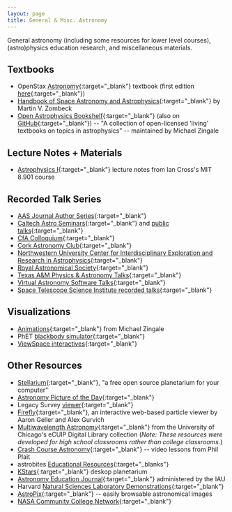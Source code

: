 ```yaml
---
layout: page
title: General & Misc. Astronomy
---
```


General astronomy (including some resources for lower level courses), (astro)physics education research, and miscellaneous materials.

<!-- https://www.nasa.gov/content/goddard/hubble-e-books -->

## Textbooks
- OpenStax [Astronomy](https://openstax.org/details/books/astronomy-2e){:target="_blank"} textbook (first edition [here](https://openstax.org/details/books/astronomy){:target="_blank"})
- [Handbook of Space Astronomy and Astrophysics](https://ads.harvard.edu/books/hsaa/toc.html){:target="_blank"} by Martin V. Zombeck
- [Open Astrophysics Bookshelf](http://open-astrophysics-bookshelf.github.io){:target="_blank"} (also on [GitHub](https://github.com/Open-Astrophysics-Bookshelf){:target="_blank"}) -- "A collection of open-licensed 'living' textbooks on topics in astrophysics" -- maintained by Michael Zingale

## Lecture Notes + Materials
- [Astrophysics I](https://www.mit.edu/~iancross/8901_2019A/astrophysics_lecture_notes_2019_Crossfield.pdf){:target="_blank"} lecture notes from Ian Cross's MIT 8.901 course

## Recorded Talk Series
- [AAS Journal Author Series](https://www.youtube.com/playlist?list=PLFhVT3VzlwKrArGdcNhtSCF4NbDBd6K5_){:target="_blank"}
- [Caltech Astro Seminars](https://www.youtube.com/@CaltechAstroSeminars){:target="_blank"} and [public talks](https://www.youtube.com/@CaltechAstro){:target="_blank"}
- [CfA Colloquium](https://www.youtube.com/@cfacolloquium3139){:target="_blank"}
- [Cork Astronomy Club](https://www.youtube.com/@corkastronomyclub/videos){:target="_blank"}
- [Northwestern University Center for Interdisciplinary Exploration and Research in Astrophysics](https://www.youtube.com/channel/UCWNBCI6-SsnoNKXJ-in8Zag){:target="_blank"}
- [Royal Astronomical Society](https://www.youtube.com/@RasOrgUk){:target="_blank"}
- [Texas A&M Physics & Astronomy Talks](https://www.youtube.com/@TAMUPhysAstrLectures){:target="_blank"}
- [Virtual Astronomy Software Talks](https://vast-seminars.github.io){:target="_blank"}
- [Space Telescope Science Institute recorded talks](https://www.youtube.com/@stsciresearch6722/featured){:target="_blank"}

## Visualizations
- [Animations](https://zingale.github.io/astro_animations/){:target="_blank"} from Michael Zingale
- PhET [blackbody simulator](https://phet.colorado.edu/sims/html/blackbody-spectrum/latest/blackbody-spectrum_all.html){:target="_blank"}
- [ViewSpace interactives](https://viewspace.org/interactives/unveiling_invisible_universe){:target="_blank"}

## Other Resources
- [Stellarium](https://stellarium.org){:target="_blank"}, "a free open source planetarium for your computer"
- [Astronomy Picture of the Day](https://apod.nasa.gov/apod/astropix.html){:target="_blank"}
- Legacy Survey [viewer](https://www.legacysurvey.org/viewer){:target="_blank"}
- [Firefly](http://firefly.rcs.northwestern.edu){:target="_blank"}, an interactive web-based particle viewer by Aaron Geller and Alex Gurvich
- [Multiwavelength Astronomy](https://ecuip.lib.uchicago.edu/multiwavelength-astronomy/index.html){:target="_blank"} from the University of Chicago's eCUIP Digital Library collection (*Note: These resources were developed for high school classrooms rather than college classrooms.*)
- [Crash Course Astronomy](https://www.youtube.com/playlist?list=PL8dPuuaLjXtPAJr1ysd5yGIyiSFuh0mIL){:target="_blank"} -- video lessons from Phil Plait
- astrobites [Educational Resources](https://astrobites.org/educational-resources/){:target="_blanks"}
- [KStars](https://kstars.kde.org){:target="_blank"} deskop planetarium
- [Astronomy Education Journal](https://astroedjournal.org/index.php/ijae/index){:target="_blank"} administered by the IAU
- Harvard [Natural Sciences Laboratory Demonstrations](https://sciencedemonstrations.fas.harvard.edu/catalog){:target="_blank"}
- [AstroPix](https://www.astropix.org){:target="_blank"} -- easily browsable astronomical images
- [NASA Community College Network](https://nccn.seti.org){:target="_blank"}